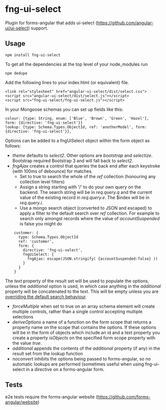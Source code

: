 # fng-ui-select

Plugin for forms-angular that adds ui-select (https://github.com/angular-ui/ui-select) support.

## Usage

    npm install fng-ui-select

To get all the dependencies at the top level of your node_modules run

    npm dedupe

Add the following lines to your index.html (or equivalent) file.

    <link rel="stylesheet" href="angular-ui-select/dist/select.css">
    <script src="angular-ui-select/dist/select.js"></script>
    <script src="fng-ui-select/fng-ui-select.js"></script>

In your Mongoose schemas you can set up fields like this:

    colour: {type: String, enum: ['Blue', 'Brown', 'Green', 'Hazel'], form: {directive: 'fng-ui-select'}}
    lookup: {type: Schema.Types.ObjectId, ref: 'anotherModel', form: {directive: 'fng-ui-select'}},

Options can be added to a fngUiSelect object within the form object as follows:

* _theme_ defaults to _select2_.  Other options are _bootstrap_ and _selectize_.  Bootstrap required Bootstrap 3 and will fall
back to _select2_.
* _fngAjax_  creates a control that queries the back end after each keystroke (with 100ms of debounce) for matches.
    * Set to true to search the whole of the _ref_ collection (honouring any collection level filters)
    * Assign a string starting with '/' to do your own query on the backend.  The search string will be in _req.query.q_ and the current value of the existing record in _req.query.e_.  The $index will be in _req.query.i_.
    * Use a mongo search object (converted to JSON and escaped) to apply a filter to the default search over _ref_ collection.  For example to search 
only amongst records where the value of *accountSuspended* is false you might do

```
    customer: {
      type: Schema.Types.ObjectId
      ref: 'customer', 
      form: {
        directive: 'fng-ui-select',
        fngUiSelect: {
          fngAjax: escape(JSON.stringify( {accountSuspended:false} ))
        } 
      }
    }
```
    
The _text_ property of the result set will be used to populate the options, unless the _additional_ option is used, in which 
case anything in the _additional_ property will be concatenated to the text.  This will be empty unless you are [overriding the
default search behaviour](http://forms-angular.org/#/forms#search).
 
* _forceMultiple_ when set to true on an array schema element will create multiple controls, rather than a single control
accepting multiple selections
* _deriveOptions_ a name of a function on the form scope that returns a property name on the scope that contains the options.  If these options will be in the form of objects which include an id and a text property you create a property _isObjects_ 
on the specified form scope property with the value _true_. 
* _additional_ appends the contents of the _additional_ property (if any) in the result set from the lookup function
* _noconvert_ inhibits the options being passed to forms-angular, so no automatic lookups are performed (sometimes useful when 
using fng-ui-select in a directive on a forms-angular form. 

## Tests

e2e tests require the forms-angular website (https://github.com/forms-angular/website)

